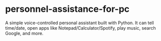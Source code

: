 # personnel-assistance-for-pc
A simple voice-controlled personal assistant built with Python. It can tell time/date, open apps like Notepad/Calculator/Spotify, play music, search Google, and more.
